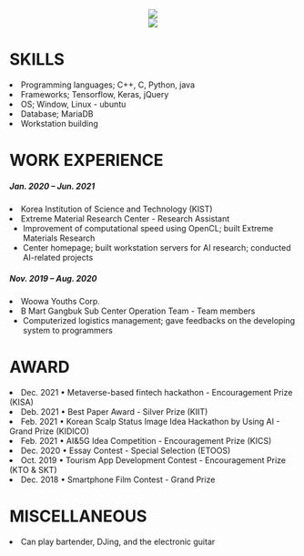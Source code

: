 <div align ="left">
 </br></br></br>
 
 <div align = "center">
  <img src="https://mblogthumb-phinf.pstatic.net/20141114_185/113outbreak_1415922986518U1gTh_GIF/tumblr_muq3d0Daey1s8dr5oo1_500.gif?type=w2" ></img><br>
<a href="https://hits.seeyoufarm.com"><img src="https://hits.seeyoufarm.com/api/count/incr/badge.svg?url=https%3A%2F%2Fgithub.com%2Falbtraum&count_bg=%2333F368&title_bg=%23555555&icon=tencentqq.svg&icon_color=%230B0B0B&title=hits&edge_flat=false"/></a>
<br>
</div>

 # <b>SKILLS</b><br>

 <li> Programming languages; C++, C, Python, java
 <li> Frameworks; Tensorflow, Keras, jQuery
 <li> OS; Window, Linux - ubuntu
 <li> Database; MariaDB
 <li> Workstation building

 # <b>WORK EXPERIENCE</b><br>
  
  <h5> Jan. 2020 – Jun. 2021</h5> 
  <li> Korea Institution of Science and Technology (KIST)<br>
  <li> Extreme Material Research Center - Research Assistant<br>
  <ul> <li>Improvement of computational speed using OpenCL; built Extreme Materials Research
       <li>Center homepage; built workstation servers for AI research; conducted AI-related projects 
  </ul>
   
  <h5> Nov. 2019 – Aug. 2020</h5> 
  <li> Woowa Youths Corp. 
  <li> B Mart Gangbuk Sub Center Operation Team - Team members
  <ul> <li>Computerized logistics management; gave feedbacks on the developing system to programmers 
  </ul>
   
 # <b>AWARD</b><br>
  <li> Dec. 2021 • Metaverse-based fintech hackathon - Encouragement Prize (KISA)
  <li> Deb. 2021 • Best Paper Award - Silver Prize (KIIT)
  <li> Feb. 2021 • Korean Scalp Status Image Idea Hackathon by Using AI - Grand Prize (KIDICO)
  <li> Feb. 2021 • AI&5G Idea Competition - Encouragement Prize (KICS)
  <li> Dec. 2020 • Essay Contest - Special Selection (ETOOS)
  <li> Oct. 2019 • Tourism App Development Contest - Encouragement Prize (KTO & SKT)
  <li> Dec. 2018 • Smartphone Film Contest - Grand Prize 

 # <b>MISCELLANEOUS</b><br>
   <li>Can play bartender, DJing, and the electronic guitar
   
 </br></br></br>
</div>
<div align = "center">
